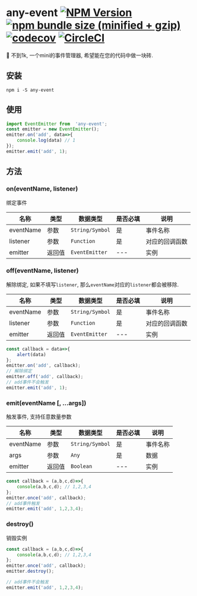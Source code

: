 # any-event [![NPM Version][npm-image]][npm-url] [![npm bundle size (minified + gzip)][size-image]][size-url] [![codecov][codecov-image]][codecov-url] [![CircleCI][ci-image]][ci-url]

[npm-image]: https://img.shields.io/npm/v/any-event.svg
[npm-url]: https://npmjs.org/package/any-event
[downloads-url]: https://npmjs.org/package/any-event
[size-image]: https://img.shields.io/bundlephobia/minzip/any-event.svg
[size-url]: https://bundlephobia.com/result?p=any-event
[codecov-image]: https://codecov.io/gh/any86/any-event/branch/master/graph/badge.svg 
[codecov-url]: https://codecov.io/gh/any86/any-event
[ci-image]: https://circleci.com/gh/any86/any-event.svg?style=svg
[ci-url]: https://circleci.com/gh/any86/any-event

:cake: 不到1k, 一个mini的事件管理器,  希望能在您的代码中做一块砖.


## 安装

``` shell
npm i -S any-event
```

## 使用

``` javascript
import EventEmitter from  'any-event';
const emitter = new EventEmitter();
emitter.on('add', data=>{
    console.log(data) // 1
});
emitter.emit('add', 1);
```
## 方法


### on(eventName, listener)
绑定事件

|名称|类型|数据类型|是否必填|说明|
|---|---|---|---|---|
|eventName| 参数 |`String/Symbol`|是|事件名称|
|listener| 参数 |`Function`|是|对应的回调函数|
|emitter| 返回值 |`EventEmitter`|---|实例|

### off(eventName, listener)
解除绑定, 如果不填写`listener`, 那么`eventName`对应的`listener`都会被移除.

|名称|类型|数据类型|是否必填|说明|
|---|---|---|---|---|
|eventName| 参数 |`String/Symbol`|是|事件名称|
|listener| 参数 |`Function`|是|对应的回调函数|
|emitter| 返回值 |`EventEmitter`|---|实例|

``` javascript
const callback = data=>{
    alert(data)
};
emitter.on('add', callback);
// 解除绑定
emitter.off('add', callback);
// add事件不会触发
emitter.emit('add', 1);
```


### emit(eventName [, ...args])
触发事件, 支持任意数量参数

|名称|类型|数据类型|是否必填|说明|
|---|---|---|---|---|
|eventName| 参数 |`String/Symbol`|是|事件名称|
| args| 参数 |`Any`|是|数据|
|emitter| 返回值 |`Boolean`|---|实例|

``` javascript
const callback = (a,b,c,d)=>{
    console(a,b,c,d); // 1,2,3,4
};
emitter.once('add', callback);
// add事件触发
emitter.emit('add', 1,2,3,4);
```


### destroy()
销毁实例

``` javascript
const callback = (a,b,c,d)=>{
    console(a,b,c,d); // 1,2,3,4
};
emitter.once('add', callback);
emitter.destroy();

// add事件不会触发
emitter.emit('add', 1,2,3,4);
```
